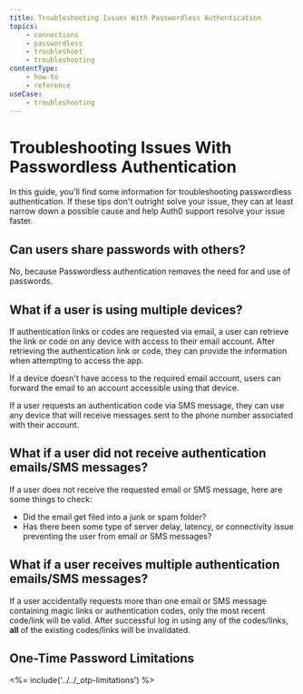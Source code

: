 ```yaml
---
title: Troubleshooting Issues With Passwordless Authentication
topics:
    - connections
    - passwordless
    - troubleshoot
    - troubleshooting
contentType:
    - how-to
    - reference
useCase: 
    - troubleshooting
---
```


# Troubleshooting Issues With Passwordless Authentication

In this guide, you'll find some information for troubleshooting passwordless authentication. If these tips don't outright solve your issue, they can at least narrow down a possible cause and help Auth0 support resolve your issue faster.

## Can users share passwords with others?

No, because Passwordless authentication removes the need for and use of passwords.

## What if a user is using multiple devices?

If authentication links or codes are requested via email, a user can retrieve the link or code on any device with access to their email account. After retrieving the authentication link or code, they can provide the information when attempting to access the app.

If a device doesn't have access to the required email account, users can forward the email to an account accessible using that device.

If a user requests an authentication code via SMS message, they can use any device that will receive messages sent to the phone number associated with their account.

## What if a user did not receive authentication emails/SMS messages?

If a user does not receive the requested email or SMS message, here are some things to check:

* Did the email get filed into a junk or spam folder?
* Has there been some type of server delay, latency, or connectivity issue preventing the user from email or SMS messages?

## What if a user receives multiple authentication emails/SMS messages?

If a user accidentally requests more than one email or SMS message containing magic links or authentication codes, only the most recent code/link will be valid. After successful log in using any of the codes/links, **all** of the existing codes/links will be invalidated.

## One-Time Password Limitations

<%= include('../../_otp-limitations') %>